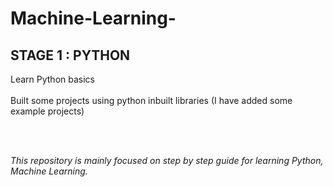 # Machine-Learning-

<h2>STAGE 1 : PYTHON </h2>
<p>Learn Python basics <br></br>Built some projects using python inbuilt libraries (I have added some example projects)</p>
<br></br>  

         
         
         
<em> This repository is mainly focused on step by step guide for learning Python, Machine Learning. </em>
 
